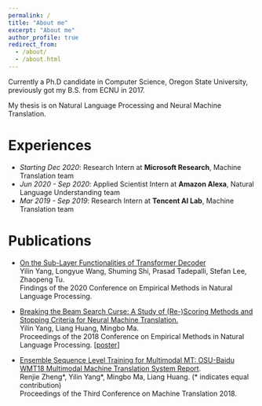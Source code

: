 ```yaml
---
permalink: /
title: "About me"
excerpt: "About me"
author_profile: true
redirect_from:
  - /about/
  - /about.html
---
```




Currently a Ph.D candidate in Computer Science, Oregon State University, previously got my B.S. from ECNU in 2017.

My thesis is on Natural Language Processing and Neural Machine Translation.



# Experiences
* *Starting Dec 2020*: Research Intern at **Microsoft Research**, Machine Translation team
* *Jun 2020 - Sep 2020*: Applied Scientist Intern at **Amazon Alexa**, Natural Language Understanding team
* *Mar 2019 - Sep 2019*: Research Intern at **Tencent AI Lab**, Machine Translation team


# Publications

* [On the Sub-Layer Functionalities of Transformer Decoder]()\
Yilin Yang, Longyue Wang, Shuming Shi, Prasad Tadepalli, Stefan Lee, Zhaopeng Tu.\
Findings of the 2020 Conference on Empirical Methods in Natural Language Processing.

* [Breaking the Beam Search Curse: A Study of (Re-)Scoring Methods and Stopping Criteria for Neural Machine Translation.](https://arxiv.org/abs/1808.09582)\
Yilin Yang, Liang Huang, Mingbo Ma.\
Proceedings of the 2018 Conference on Empirical Methods in Natural Language Processing. [[poster]](https://yilinyang7.github.io/files/emnlp18-poster.pdf)

* [Ensemble Sequence Level Training for Multimodal MT: OSU-Baidu WMT18 Multimodal Machine Translation System Report](https://arxiv.org/abs/1808.10592).\
Renjie Zheng\*, Yilin Yang\*, Mingbo Ma, Liang Huang. (* indicates equal contribution)\
Proceedings of the Third Conference on Machine Translation 2018.


